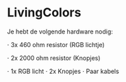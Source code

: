 # LivingColors

Je hebt de volgende hardware nodig:

⋅ 3x 460 ohm resistor (RGB lichtje)

⋅ 2x 2000 ohm resistor (Knopjes)

⋅ 1x RGB licht
⋅ 2x Knopjes
⋅ Paar kabels
